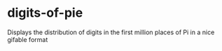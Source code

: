 digits-of-pie
=============

Displays the distribution of digits in the first million places of Pi in a nice gifable format
